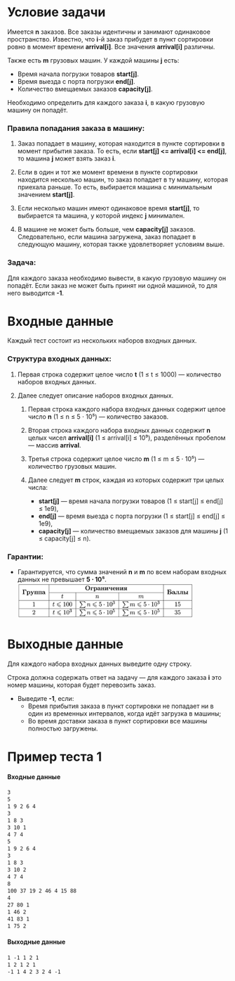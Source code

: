 # Условие задачи

Имеется **n** заказов. Все заказы идентичны и занимают одинаковое пространство. Известно, что **i**-й заказ прибудет в пункт сортировки ровно в момент времени **arrival[i]**. Все значения **arrival[i]** различны.

Также есть **m** грузовых машин. У каждой машины **j** есть:

- Время начала погрузки товаров **start[j]**.
- Время выезда с порта погрузки **end[j]**.
- Количество вмещаемых заказов **capacity[j]**.

Необходимо определить для каждого заказа **i**, в какую грузовую машину он попадёт.

### Правила попадания заказа в машину:
1. Заказ попадает в машину, которая находится в пункте сортировки в момент прибытия заказа. То есть, если **start[j] <= arrival[i] <= end[j]**, то машина **j** может взять заказ **i**.

2. Если в один и тот же момент времени в пункте сортировки находится несколько машин, то заказ попадает в ту машину, которая приехала раньше. То есть, выбирается машина с минимальным значением **start[j]**.

3. Если несколько машин имеют одинаковое время **start[j]**, то выбирается та машина, у которой индекс **j** минимален.

4. В машине не может быть больше, чем **capacity[j]** заказов. Следовательно, если машина загружена, заказ попадает в следующую машину, которая также удовлетворяет условиям выше.

### Задача:
Для каждого заказа необходимо вывести, в какую грузовую машину он попадёт. Если заказ не может быть принят ни одной машиной, то для него выводится **-1**.

# Входные данные

Каждый тест состоит из нескольких наборов входных данных.

### Структура входных данных:

1. Первая строка содержит целое число **t** (1 ≤ t ≤ 1000) — количество наборов входных данных.

2. Далее следует описание наборов входных данных.

    1. Первая строка каждого набора входных данных содержит целое число **n** (1 ≤ n ≤ 5 ⋅ 10⁵) — количество заказов.

    2. Вторая строка каждого набора входных данных содержит **n** целых чисел **arrival[i]** (1 ≤ arrival[i] ≤ 10⁹), разделённых пробелом — массив **arrival**.

    3. Третья строка содержит целое число **m** (1 ≤ m ≤ 5 ⋅ 10⁵) — количество грузовых машин.

    4. Далее следует **m** строк, каждая из которых содержит три целых числа:

        - **start[j]** — время начала погрузки товаров (1 ≤ start[j] ≤ end[j] ≤ 1e9),
        - **end[j]** — время выезда с порта погрузки (1 ≤ start[j] ≤ end[j] ≤ 1e9),
        - **capacity[j]** — количество вмещаемых заказов для машины **j** (1 ≤ capacity[j] ≤ n).

### Гарантии:

- Гарантируется, что сумма значений **n** и **m** по всем наборам входных данных не превышает **5 ⋅ 10⁵**.
  <img alt="img.png" height="80" src="img.png" width="400"/>

# Выходные данные

Для каждого набора входных данных выведите одну строку.

Строка должна содержать ответ на задачу — для каждого заказа **i** это номер машины, которая будет перевозить заказ.

- Выведите **-1**, если:
    - Время прибытия заказа в пункт сортировки не попадает ни в один из временных интервалов, когда идёт загрузка в машины;
    - Во время доставки заказа в пункт сортировки все машины полностью загружены.


# Пример теста 1
#### Входные данные
```
3
5
1 9 2 6 4
3
1 8 3
3 10 1
4 7 4
5
1 9 2 6 4
3
1 8 3
3 10 2
4 7 4
8
100 37 19 2 46 4 15 88
4
27 80 1
1 46 2
41 83 1
1 75 2
```

#### Выходные данные

```
1 -1 1 2 1
1 2 1 2 1
-1 1 4 2 3 2 4 -1
```   